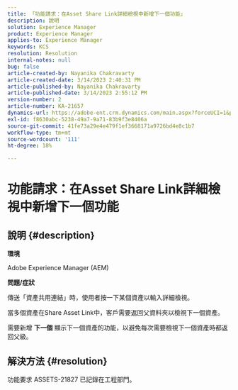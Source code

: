 ```yaml
---
title: 「功能請求：在Asset Share Link詳細檢視中新增下一個功能」
description: 說明
solution: Experience Manager
product: Experience Manager
applies-to: Experience Manager
keywords: KCS
resolution: Resolution
internal-notes: null
bug: false
article-created-by: Nayanika Chakravarty
article-created-date: 3/14/2023 2:40:31 PM
article-published-by: Nayanika Chakravarty
article-published-date: 3/14/2023 2:55:12 PM
version-number: 2
article-number: KA-21657
dynamics-url: https://adobe-ent.crm.dynamics.com/main.aspx?forceUCI=1&pagetype=entityrecord&etn=knowledgearticle&id=3f5b4c26-76c2-ed11-83ff-6045bd006a22
exl-id: f8630abc-5238-49a7-9a71-83b9f3e8406a
source-git-commit: 41fe73a29e4e479f1ef3668171a9726bd4e8c1b7
workflow-type: tm+mt
source-wordcount: '111'
ht-degree: 18%

---
```


# 功能請求：在Asset Share Link詳細檢視中新增下一個功能

## 說明 {#description}


<b>環境</b>

Adobe Experience Manager (AEM)

<b>問題/症狀</b>

傳送「資產共用連結」時，使用者按一下某個資產以輸入詳細檢視。

當多個資產在Share Asset Link中，客戶需要返回父資料夾以檢視下一個資產。

需要新增 <b>下一個</b> 顯示下一個資產的功能，以避免每次需要檢視下一個資產時都返回父級。


## 解決方法 {#resolution}


功能要求 ASSETS-21827 已記錄在工程部門。
